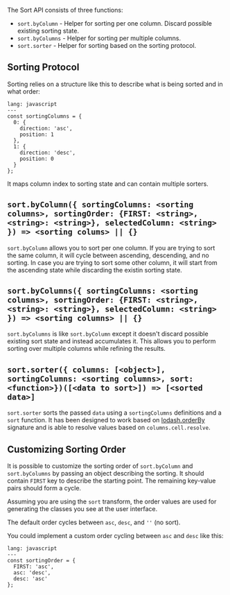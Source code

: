 The Sort API consists of three functions:

* `sort.byColumn` - Helper for sorting per one column. Discard possible existing sorting state.
* `sort.byColumns` - Helper for sorting per multiple columns.
* `sort.sorter` - Helper for sorting based on the sorting protocol.

## Sorting Protocol

Sorting relies on a structure like this to describe what is being sorted and in what order:

```code
lang: javascript
---
const sortingColumns = {
  0: {
    direction: 'asc',
    position: 1
  },
  1: {
    direction: 'desc',
    position: 0
  }
};
```

It maps column index to sorting state and can contain multiple sorters.

## `sort.byColumn({ sortingColumns: <sorting columns>, sortingOrder: {FIRST: <string>, <string>: <string>}, selectedColumn: <string> }) => <sorting colums> || {}`

`sort.byColumn` allows you to sort per one column. If you are trying to sort the same column, it will cycle between ascending, descending, and no sorting. In case you are trying to sort some other column, it will start from the ascending state while discarding the existin sorting state.

## `sort.byColumns({ sortingColumns: <sorting columns>, sortingOrder: {FIRST: <string>, <string>: <string>}, selectedColumn: <string> }) => <sorting columns> || {}`

`sort.byColumns` is like `sort.byColumn` except it doesn't discard possible existing sort state and instead accumulates it. This allows you to perform sorting over multiple columns while refining the results.

## `sort.sorter({ columns: [<object>], sortingColumns: <sorting columns>, sort: <function>})([<data to sort>]) => [<sorted data>]`

`sort.sorter` sorts the passed `data` using a `sortingColumns` definitions and a `sort` function. It has been designed to work based on [lodash.orderBy](https://lodash.com/docs#orderBy) signature and is able to resolve values based on `columns.cell.resolve`.

## Customizing Sorting Order

It is possible to customize the sorting order of `sort.byColumn` and `sort.byColumns` by passing an object describing the sorting. It should contain `FIRST` key to describe the starting point. The remaining key-value pairs should form a cycle.

Assuming you are using the `sort` transform, the order values are used for generating the classes you see at the user interface.

The default order cycles between `asc`, `desc`, and `''` (no sort).

You could implement a custom order cycling between `asc` and `desc` like this:

```code
lang: javascript
---
const sortingOrder = {
  FIRST: 'asc',
  asc: 'desc',
  desc: 'asc'
};
```
